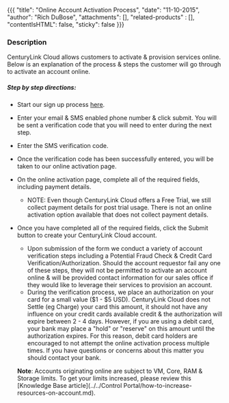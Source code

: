 {{{
  "title": "Online Account Activation Process",
  "date": "11-10-2015",
  "author": "Rich DuBose",
  "attachments": [],
  "related-products" : [],
  "contentIsHTML": false,
  "sticky": false
}}}

### Description

CenturyLink Cloud allows customers to activate & provision services online.  Below is an explanation of the process & steps the customer will go through to activate an account online.

##### Step by step directions:

* Start our sign up process [here](https://www.ctl.io/?create_account=true).
* Enter your email & SMS enabled phone number & click submit.  You will be sent a verification code that you will need to enter during the next step.
* Enter the SMS verification code.
* Once the verification code has been successfully entered, you will be taken to our online activation page.
* On the online activation page, complete all of the required fields, including payment details.
  * NOTE: Even though CenturyLink Cloud offers a Free Trial, we still collect payment details for post trial usage.  There is not an online activation option available that does not collect payment details.
* Once you have completed all of the required fields, click the Submit button to create your CenturyLink Cloud account.
  * Upon submission of the form we conduct a variety of account verification steps including a Potential Fraud Check & Credit Card Verification/Authorization.  Should the account requestor fail any one of these steps, they will not be permitted to activate an account online & will be provided contact information for our sales office if they would like to leverage their services to provision an account.
  * During the verification process, we place an authorization on your card for a small value ($1 - $5 USD).  CenturyLink Cloud does not Settle (eg Charge) your card this amount, it should not have any influence on your credit cards available credit & the authorization will expire between 2 - 4 days.  However, if you are using a debit card, your bank may place a "hold" or "reserve" on this amount until the authorization expires.  For this reason, debit card holders are encouraged to not attempt the online activation process multiple times.  If you have questions or concerns about this matter you should contact your bank.

  **Note**: Accounts originating online are subject to VM, Core, RAM & Storage limits. To get your limits increased, please review this [Knowledge Base article](../../Control Portal/how-to-increase-resources-on-account.md).
